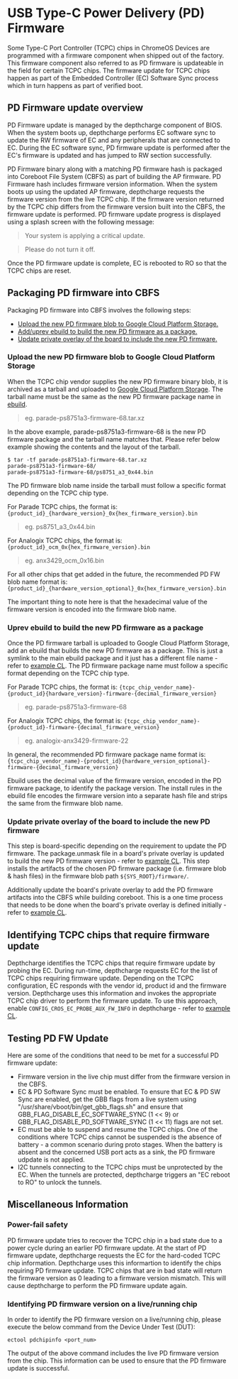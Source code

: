 # USB Type-C Power Delivery (PD) Firmware

Some Type-C Port Controller (TCPC) chips in ChromeOS Devices are programmed
with a firmware component when shipped out of the factory. This firmware
component also referred to as PD firmware is updateable in the field for certain
TCPC chips. The firmware update for TCPC chips happen as part of the Embedded
Controller (EC) Software Sync process which in turn happens as part of verified
boot.

## PD Firmware update overview

PD Firmware update is managed by the depthcharge component of BIOS. When the
system boots up, depthcharge performs EC software sync to update the RW firmware
of EC and any peripherals that are connected to EC. During the EC software sync,
PD firmware update is performed after the EC's firmware is updated and has
jumped to RW section successfully.

PD Firmware binary along with a matching PD firmware hash is packaged into
Coreboot File System (CBFS) as part of building the AP firmware. PD Firmware
hash includes firmware version information. When the system boots up using the
updated AP firmware, depthcharge requests the firmware version from the live
TCPC chip. If the firmware version returned by the TCPC chip differs from the
firmware version built into the CBFS, the firmware update is performed. PD
firmware update progress is displayed using a splash screen with the following
message:

> Your system is applying a critical update.

> Please do not turn it off.

Once the PD firmware update is complete, EC is rebooted to RO so that the TCPC
chips are reset.

## Packaging PD firmware into CBFS

Packaging PD firmware into CBFS involves the following steps:

*   [Upload the new PD firmware blob to Google Cloud Platform Storage.](#upload-the-new-pd-firmware-blob-to-google-cloud-platform-storage)
*   [Add/uprev ebuild to build the new PD firmware as a package.](#uprev-ebuild-to-build-the-new-PD-firmware-as-a-package)
*   [Update private overlay of the board to include the new PD firmware.](#update-private-overlay-of-the-board-to-include-the-new-pd-firmware)

### Upload the new PD firmware blob to Google Cloud Platform Storage

When the TCPC chip vendor supplies the new PD firmware binary blob, it is
archived as a tarball and uploaded to
[Google Cloud Platform Storage](https://pantheon.corp.google.com/storage/browser/chromeos-localmirror/distfiles).
The tarball name must be the same as the new PD firmware package name in
[ebuild](#uprev-ebuild-to-build-the-new-PD-firmware-as-a-package).

> eg. parade-ps8751a3-firmware-68.tar.xz

In the above example, parade-ps8751a3-firmware-68 is the new PD firmware package
and the tarball name matches that. Please refer below example showing the
contents and the layout of the tarball.

`$ tar -tf parade-ps8751a3-firmware-68.tar.xz` \
`parade-ps8751a3-firmware-68/` \
`parade-ps8751a3-firmware-68/ps8751_a3_0x44.bin`

The PD firmware blob name inside the tarball must follow a specific format
depending on the TCPC chip type.

For Parade TCPC chips, the format is:
`{product_id}_{hardware_version}_0x{hex_firmware_version}.bin`

> eg. ps8751_a3_0x44.bin

For Analogix TCPC chips, the format is:
`{product_id}_ocm_0x{hex_firmware_version}.bin`

> eg. anx3429_ocm_0x16.bin

For all other chips that get added in the future, the recommended PD FW blob
name format is:
`{product_id}_{hardware_version_optional}_0x{hex_firmware_version}.bin`

The important thing to note here is that the hexadecimal value of the firmware
version is encoded into the firmware blob name.

### Uprev ebuild to build the new PD firmware as a package

Once the PD firmware tarball is uploaded to Google Cloud Platform Storage, add
an ebuild that builds the new PD firmware as a package. This is just a symlink
to the main ebuild package and it just has a different file name - refer to
[example CL](https://crrev.com/c/1683930). The PD firmware package name must
follow a specific format depending on the TCPC chip type.

For Parade TCPC chips, the format is:
`{tcpc_chip_vendor_name}-{product_id}{hardware_version}-firmware-{decimal_firmware_version}`

> eg. parade-ps8751a3-firmware-68

For Analogix TCPC chips, the format is:
`{tcpc_chip_vendor_name}-{product_id}-firmware-{decimal_firmware_version}`

> eg. analogix-anx3429-firmware-22

In general, the recommended PD firmware package name format is:
`{tcpc_chip_vendor_name}-{product_id}{hardware_version_optional}-firmware-{decimal_firmware_version}`

Ebuild uses the decimal value of the firmware version, encoded in the PD
firmware package, to identify the package version. The install rules in the
ebuild file encodes the firmware version into a separate hash file and strips
the same from the firmware blob name.

### Update private overlay of the board to include the new PD firmware

This step is board-specific depending on the requirement to update the PD
firmware. The package.unmask file in a board's private overlay is updated to
build the new PD firmware version - refer to
[example CL](https://crrev.com/i/1625942). This step installs the artifacts of
the chosen PD firmware package (i.e. firmware blob & hash files) in the firmware
blob path `${SYS_ROOT}/firmware/`.

Additionally update the board's private overlay to add the PD firmware artifacts
into the CBFS while building coreboot. This is a one time process that needs to
be done when the board's private overlay is defined initially - refer to
[example CL](https://crrev.com/i/642000).

## Identifying TCPC chips that require firmware update

Depthcharge identifies the TCPC chips that require firmware update by probing
the EC. During run-time, depthcharge requests EC for the list of TCPC chips
requiring firmware update. Depending on the TCPC configuration, EC responds with
the vendor id, product id and the firmware version. Depthcharge uses this
information and invokes the appropriate TCPC chip driver to perform the firmware
update. To use this approach, enable `CONFIG_CROS_EC_PROBE_AUX_FW_INFO` in
depthcharge - refer to [example CL](https://crrev.com/c/1672053).

## Testing PD FW Update

Here are some of the conditions that need to be met for a successful PD firmware
update:

*   Firmware version in the live chip must differ from the firmware version in
    the CBFS.
*   EC & PD Software Sync must be enabled. To ensure that EC & PD SW Sync are enabled,
    get the GBB flags from a live system using "/usr/share/vboot/bin/get_gbb_flags.sh"
    and ensure that GBB_FLAG_DISABLE_EC_SOFTWARE_SYNC (1 << 9) or
    GBB_FLAG_DISABLE_PD_SOFTWARE_SYNC (1 << 11) flags are not set.
*   EC must be able to suspend and resume the TCPC chips. One of the conditions
    where TCPC chips cannot be suspended is the absence of battery - a common
    scenario during proto stages. When the battery is absent and the concerned
    USB port acts as a sink, the PD firmware udpdate is not applied.
*   I2C tunnels connecting to the TCPC chips must be unprotected by the EC. When
    the tunnels are protected, depthcharge triggers an "EC reboot to RO" to
    unlock the tunnels.

## Miscellaneous Information
### Power-fail safety

PD firmware update tries to recover the TCPC chip in a bad state due to a
power cycle during an earlier PD firmware update. At the start of PD firmware
update, depthcharge requests the EC for the hard-coded TCPC chip information.
Depthcharge uses this informartion to identify the chips requiring PD firmware
update. TCPC chips that are in bad state will return the firmware version as 0
leading to a firmware version mismatch. This will cause depthcharge to perform
the PD firmware update again.

### Identifying PD firmware version on a live/running chip

In order to identify the PD firmware version on a live/running chip, please
execute the below command from the Device Under Test (DUT):

`ectool pdchipinfo <port_num>`

The output of the above command includes the live PD firmware version from the
chip. This information can be used to ensure that the PD firmware update is
successful.
